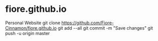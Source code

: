 # fiore.github.io
Personal Website
 git clone https://github.com/Fiore-Cinnamon/fiore.github.io 
 git add --all git commit -m "Save changes" git push -u origin master 
